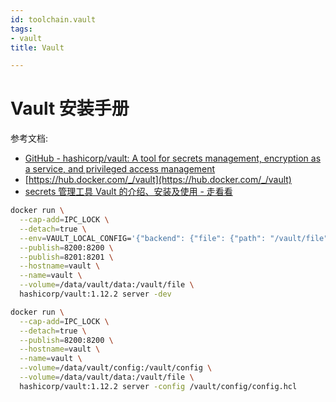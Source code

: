 ```yaml
---
id: toolchain.vault
tags:
- vault
title: Vault

---
```



# Vault 安装手册

参考文档:

- [GitHub - hashicorp/vault: A tool for secrets management, encryption as a service, and privileged access management](https://github.com/hashicorp/vault)
- [https://hub.docker.com/_/vault](https://hub.docker.com/_/vault)
- [secrets 管理工具 Vault 的介绍、安装及使用 - 走看看](http://t.zoukankan.com/kirito-c-p-14327708.html)

```bash
docker run \
  --cap-add=IPC_LOCK \
  --detach=true \
  --env=VAULT_LOCAL_CONFIG='{"backend": {"file": {"path": "/vault/file"}}, "default_lease_ttl": "168h", "max_lease_ttl": "720h"}' \
  --publish=8200:8200 \
  --publish=8201:8201 \
  --hostname=vault \
  --name=vault \
  --volume=/data/vault/data:/vault/file \
  hashicorp/vault:1.12.2 server -dev

docker run \
  --cap-add=IPC_LOCK \
  --detach=true \
  --publish=8200:8200 \
  --hostname=vault \
  --name=vault \
  --volume=/data/vault/config:/vault/config \
  --volume=/data/vault/data:/vault/file \
  hashicorp/vault:1.12.2 server -config /vault/config/config.hcl
```
